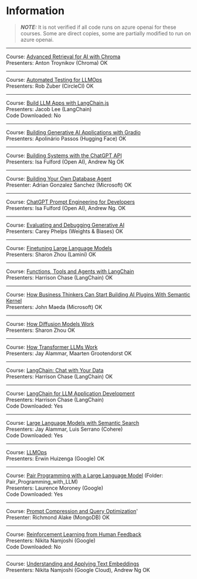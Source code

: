 # Information

> **_NOTE:_** It is not verified if all code runs on azure openai for these courses. Some are direct copies, some are partially modified to run on azure openai.

---
Course: [Advanced Retrieval for AI with Chroma](https://learn.deeplearning.ai/advanced-retrieval-for-ai/lesson/1/introduction)  
Presenters: Anton Troynikov (Chroma) OK

---
Course: [Automated Testing for LLMOps](https://learn.deeplearning.ai/automated-testing-llmops/lesson/1/introduction)  
Presenters: Rob Zuber (CircleCI) OK

---
<!-- Current Course -->
Course: [Build LLM Apps with LangChain.js](https://learn.deeplearning.ai/build-llm-apps-with-langchain-js/lesson/1/introduction)  
Presenters: Jacob Lee (LangChain)  
Code Downloaded: No

---
Course: [Building Generative AI Applications with Gradio](https://learn.deeplearning.ai/huggingface-gradio/lesson/1/introduction)  
Presenters: Apolinário Passos (Hugging Face) OK

---
Course: [Building Systems with the ChatGPT API](https://learn.deeplearning.ai/chatgpt-building-system/lesson/1/introduction)  
Presenters: Isa Fulford (Open AI), Andrew Ng OK

---
Course: [Building Your Own Database Agent](https://learn.deeplearning.ai/courses/building-your-own-database-agent/lesson/1/introduction)  
Presenter: Adrian Gonzalez Sanchez (Microsoft) OK

---
Course: [ChatGPT Prompt Engineering for Developers](https://learn.deeplearning.ai/chatgpt-prompt-eng/lesson/1/introduction)  
Presenters: Isa Fulford (Open AI), Andrew Ng. OK

---
Course: [Evaluating and Debugging Generative AI](https://learn.deeplearning.ai/evaluating-debugging-generative-ai/lesson/1/introduction)  
Presenters: Carey Phelps (Weights & Biases) OK

---
Course: [Finetuning Large Language Models](https://learn.deeplearning.ai/finetuning-large-language-models/lesson/1/introduction)  
Presenters: Sharon Zhou (Lamini) OK

---
Course: [Functions, Tools and Agents with LangChain](https://learn.deeplearning.ai/functions-tools-agents-langchain/lesson/1/introduction)  
Presenters: Harrison Chase (LangChain) OK

---
Course: [How Business Thinkers Can Start Building AI Plugins With Semantic Kernel](https://learn.deeplearning.ai/microsoft-semantic-kernel/lesson/1/introduction)  
Presenters: John Maeda (Microsoft) OK

---
Course: [How Diffusion Models Work](https://learn.deeplearning.ai/diffusion-models/lesson/1/introduction)  
Presenters: Sharon Zhou OK  

---
Course: [How Transformer LLMs Work](https://learn.deeplearning.ai/courses/how-transformer-llms-work/lesson/nfshb/introduction)  
Presenters: Jay Alammar, Maarten Grootendorst OK

---
Course: [LangChain: Chat with Your Data](https://learn.deeplearning.ai/langchain-chat-with-your-data/lesson/1/introduction)  
Presenters: Harrison Chase (LangChain) OK  

---
Course: [LangChain for LLM Application Development](https://learn.deeplearning.ai/langchain/lesson/1/introduction)  
Presenters: Harrison Chase (LangChain)<br>
Code Downloaded: Yes

---
Course: [Large Language Models with Semantic Search](https://learn.deeplearning.ai/large-language-models-semantic-search/lesson/1/introduction)<br>
Presenters: Jay Alammar, Luis Serrano (Cohere)<br>
Code Downloaded: Yes

---
Course: [LLMOps](https://learn.deeplearning.ai/llmops/lesson/1/introduction)  
Presenters: Erwin Huizenga (Google) OK

---
Course: [Pair Programming with a Large Language Model](https://learn.deeplearning.ai/pair-programming-llm/lesson/1/introduction)
(Folder: Pair_Programming_with_LLM)<br>
Presenters: Laurence Moroney (Google)<br>
Code Downloaded: Yes

---
Course: [Prompt Compression and Query Optimization](https://learn.deeplearning.ai/courses/prompt-compression-and-query-optimization/lesson/1/introduction)'<br>
Presenter: Richmond Alake (MongoDB) OK

---
Course: [Reinforcement Learning from Human Feedback](https://learn.deeplearning.ai/reinforcement-learning-from-human-feedback/lesson/1/introduction)<br>
Presenters: Nikita Namjoshi (Google)<br>
Code Downloaded: No

---
Course: [Understanding and Applying Text Embeddings](https://learn.deeplearning.ai/google-cloud-vertex-ai/lesson/1/introduction)<br>
Presenters: Nikita Namjoshi (Google Cloud), Andrew Ng OK

